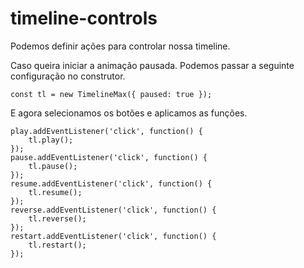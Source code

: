 # timeline-controls

Podemos definir ações para controlar nossa timeline.

Caso queira iniciar a animação pausada. Podemos passar a seguinte configuração no
construtor.

```
const tl = new TimelineMax({ paused: true });
```
E agora selecionamos os botões e aplicamos as funções.

```
play.addEventListener('click', function() {
    tl.play();
});
pause.addEventListener('click', function() {
    tl.pause();
});
resume.addEventListener('click', function() {
    tl.resume();
});
reverse.addEventListener('click', function() {
    tl.reverse();
});
restart.addEventListener('click', function() {
    tl.restart();
});
```
